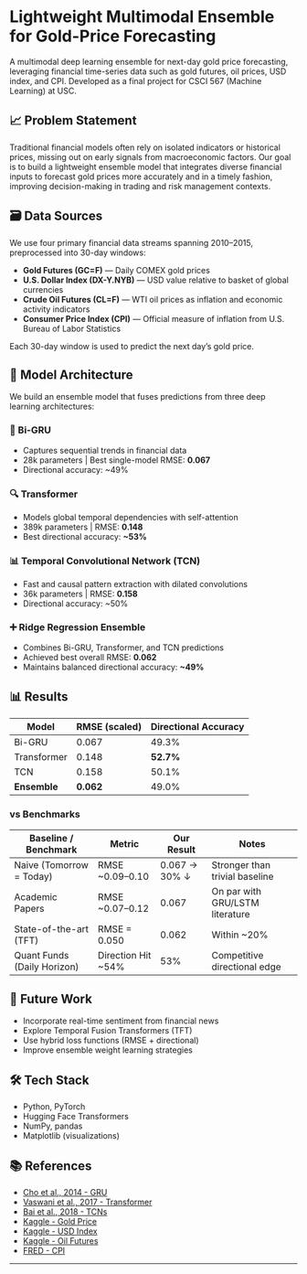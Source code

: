 # Lightweight Multimodal Ensemble for Gold-Price Forecasting

A multimodal deep learning ensemble for next-day gold price forecasting, leveraging financial time-series data such as gold futures, oil prices, USD index, and CPI. Developed as a final project for CSCI 567 (Machine Learning) at USC.

## 📈 Problem Statement

Traditional financial models often rely on isolated indicators or historical prices, missing out on early signals from macroeconomic factors. Our goal is to build a lightweight ensemble model that integrates diverse financial inputs to forecast gold prices more accurately and in a timely fashion, improving decision-making in trading and risk management contexts.

## 🗃️ Data Sources

We use four primary financial data streams spanning 2010–2015, preprocessed into 30-day windows:

- **Gold Futures (GC=F)** — Daily COMEX gold prices
- **U.S. Dollar Index (DX-Y.NYB)** — USD value relative to basket of global currencies
- **Crude Oil Futures (CL=F)** — WTI oil prices as inflation and economic activity indicators
- **Consumer Price Index (CPI)** — Official measure of inflation from U.S. Bureau of Labor Statistics

Each 30-day window is used to predict the next day’s gold price.

## 🧠 Model Architecture

We build an ensemble model that fuses predictions from three deep learning architectures:

### 🔁 Bi-GRU

- Captures sequential trends in financial data
- 28k parameters | Best single-model RMSE: **0.067**
- Directional accuracy: ~49%

### 🔍 Transformer

- Models global temporal dependencies with self-attention
- 389k parameters | RMSE: **0.148**
- Best directional accuracy: **~53%**

### 📊 Temporal Convolutional Network (TCN)

- Fast and causal pattern extraction with dilated convolutions
- 36k parameters | RMSE: **0.158**
- Directional accuracy: ~50%

### ➕ Ridge Regression Ensemble

- Combines Bi-GRU, Transformer, and TCN predictions
- Achieved best overall RMSE: **0.062**
- Maintains balanced directional accuracy: **~49%**


## 📊 Results

| Model        | RMSE (scaled) | Directional Accuracy |
|--------------|----------------|-----------------------|
| Bi-GRU       | 0.067          | 49.3%                |
| Transformer  | 0.148          | **52.7%**            |
| TCN          | 0.158          | 50.1%                |
| **Ensemble** | **0.062**      | 49.0%                |

### vs Benchmarks

| Baseline / Benchmark         | Metric         | Our Result       | Notes                           |
|-----------------------------|----------------|------------------|---------------------------------|
| Naive (Tomorrow = Today)    | RMSE ~0.09–0.10 | 0.067 → 30% ↓    | Stronger than trivial baseline |
| Academic Papers             | RMSE ~0.07–0.12 | 0.067            | On par with GRU/LSTM literature |
| State-of-the-art (TFT)      | RMSE = 0.050    | 0.062            | Within ~20%                    |
| Quant Funds (Daily Horizon) | Direction Hit ~54% | 53%          | Competitive directional edge   |

## 🚀 Future Work

- Incorporate real-time sentiment from financial news
- Explore Temporal Fusion Transformers (TFT)
- Use hybrid loss functions (RMSE + directional)
- Improve ensemble weight learning strategies

## 🛠️ Tech Stack

- Python, PyTorch
- Hugging Face Transformers
- NumPy, pandas
- Matplotlib (visualizations)

## 📚 References

- [Cho et al., 2014 - GRU](https://arxiv.org/abs/1406.1078)
- [Vaswani et al., 2017 - Transformer](https://arxiv.org/abs/1706.03762)
- [Bai et al., 2018 - TCNs](https://arxiv.org/abs/1803.01271)
- [Kaggle - Gold Price](https://www.kaggle.com/datasets/ritwikb3/daily-gold-price-1996-2023-time-series)
- [Kaggle - USD Index](https://www.kaggle.com/datasets/balabaskar/us-dollar-index-data)
- [Kaggle - Oil Futures](https://www.kaggle.com/datasets/tarique7/daily-crude-price-dataset)
- [FRED - CPI](https://fred.stlouisfed.org/series/CPIAUCSL)

---
